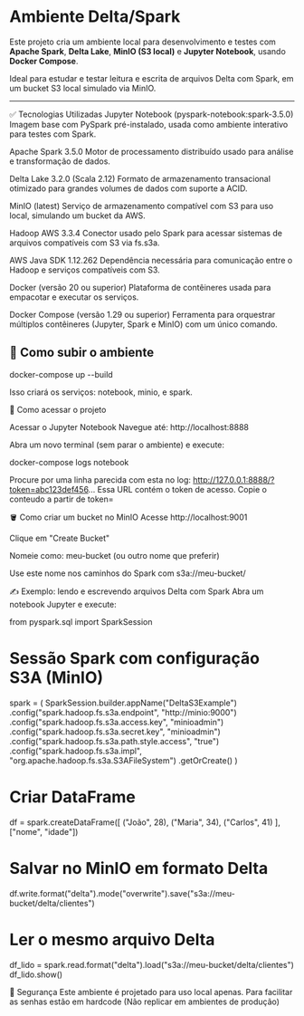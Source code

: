 # Ambiente Delta/Spark

Este projeto cria um ambiente local para desenvolvimento e testes com **Apache Spark**, **Delta Lake**, **MinIO (S3 local)** e **Jupyter Notebook**, usando **Docker Compose**.

Ideal para estudar e testar leitura e escrita de arquivos Delta com Spark, em um bucket S3 local simulado via MinIO.

---

✅ Tecnologias Utilizadas
Jupyter Notebook (pyspark-notebook:spark-3.5.0)
Imagem base com PySpark pré-instalado, usada como ambiente interativo para testes com Spark.

Apache Spark 3.5.0
Motor de processamento distribuído usado para análise e transformação de dados.

Delta Lake 3.2.0 (Scala 2.12)
Formato de armazenamento transacional otimizado para grandes volumes de dados com suporte a ACID.

MinIO (latest)
Serviço de armazenamento compatível com S3 para uso local, simulando um bucket da AWS.

Hadoop AWS 3.3.4
Conector usado pelo Spark para acessar sistemas de arquivos compatíveis com S3 via fs.s3a.

AWS Java SDK 1.12.262
Dependência necessária para comunicação entre o Hadoop e serviços compatíveis com S3.

Docker (versão 20 ou superior)
Plataforma de contêineres usada para empacotar e executar os serviços.

Docker Compose (versão 1.29 ou superior)
Ferramenta para orquestrar múltiplos contêineres (Jupyter, Spark e MinIO) com um único comando.


## 🚀 Como subir o ambiente

docker-compose up --build

Isso criará os serviços: notebook, minio, e spark.

🧭 Como acessar o projeto

Acessar o Jupyter Notebook
Navegue até: http://localhost:8888

Abra um novo terminal (sem parar o ambiente) e execute:

docker-compose logs notebook

Procure por uma linha parecida com esta no log:
http://127.0.0.1:8888/?token=abc123def456...
Essa URL contém o token de acesso. Copie o conteudo a partir de token=

🪣 Como criar um bucket no MinIO
Acesse http://localhost:9001

Clique em "Create Bucket"

Nomeie como: meu-bucket (ou outro nome que preferir)

Use este nome nos caminhos do Spark com s3a://meu-bucket/

✍️ Exemplo: lendo e escrevendo arquivos Delta com Spark
Abra um notebook Jupyter e execute:

from pyspark.sql import SparkSession

# Sessão Spark com configuração S3A (MinIO)
spark = (
    SparkSession.builder.appName("DeltaS3Example")
    .config("spark.hadoop.fs.s3a.endpoint", "http://minio:9000")
    .config("spark.hadoop.fs.s3a.access.key", "minioadmin")
    .config("spark.hadoop.fs.s3a.secret.key", "minioadmin")
    .config("spark.hadoop.fs.s3a.path.style.access", "true")
    .config("spark.hadoop.fs.s3a.impl", "org.apache.hadoop.fs.s3a.S3AFileSystem")
    .getOrCreate()
)

# Criar DataFrame
df = spark.createDataFrame([
    ("João", 28),
    ("Maria", 34),
    ("Carlos", 41)
], ["nome", "idade"])

# Salvar no MinIO em formato Delta
df.write.format("delta").mode("overwrite").save("s3a://meu-bucket/delta/clientes")

# Ler o mesmo arquivo Delta
df_lido = spark.read.format("delta").load("s3a://meu-bucket/delta/clientes")
df_lido.show()

🔐 Segurança
Este ambiente é projetado para uso local apenas. Para facilitar as senhas estão em hardcode (Não replicar em ambientes de produção)



